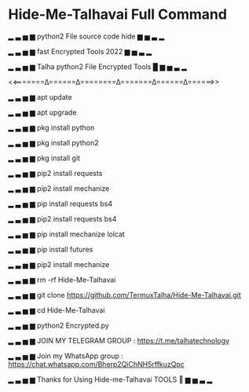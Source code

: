 # Hide-Me-Talhavai Full Command

▂ ▃ ▅ ▆ python2 File source code hide  ▆ ▅ ▃ ▂

▂ ▃ ▅ ▆   fast Encrypted Tools 2022  ▆ ▅ ▃ ▂

▂ ▃ ▅ ▆  Talha python2 File Encrypted Tools  █ ▆ ▅ ▃ ▂




<<=======∆======∆========∆=======∆======∆======>>

▂ ▃ ▅ ▆  apt update

▂ ▃ ▅ ▆ apt upgrade
 
▂ ▃ ▅ ▆  pkg install python

▂ ▃ ▅ ▆  pkg install python2

▂ ▃ ▅ ▆  pkg install git 

▂ ▃ ▅ ▆  pip2 install requests

▂ ▃ ▅ ▆  pip2 install mechanize

▂ ▃ ▅ ▆  pip install requests bs4

▂ ▃ ▅ ▆  pip2 install requests bs4

▂ ▃ ▅ ▆  pip install mechanize lolcat

▂ ▃ ▅ ▆  pip install futures

▂ ▃ ▅ ▆  pip2 install mechanize 

▂ ▃ ▅ ▆  rm -rf Hide-Me-Talhavai

▂ ▃ ▅ ▆  git clone https://github.com/TermuxTalha/Hide-Me-Talhavai.git

▂ ▃ ▅ ▆  cd Hide-Me-Talhavai

▂ ▃ ▅ ▆  python2 Encrypted.py



 ▂ ▃ ▅ ▆ JOIN MY TELEGRAM GROUP : https://t.me/talhatechnology

▂ ▃ ▅ ▆  Join my WhatsApp group : https://chat.whatsapp.com/Bherp2QiChNH5rffkuzQpc


▂ ▃ ▅ ▆ Thanks for Using Hide-me-Talhavai TOOLS  🤠  ▆ ▅ ▃ ▂
